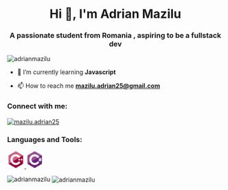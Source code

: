 <h1 align="center">Hi 👋, I'm Adrian Mazilu</h1>
<h3 align="center">A passionate student from Romania , aspiring to be a fullstack dev</h3>

<p align="left"> <img src="https://komarev.com/ghpvc/?username=adrianmazilu&label=Profile%20views&color=0e75b6&style=flat" alt="adrianmazilu" /> </p>

- 🌱 I’m currently learning **Javascript**

- 📫 How to reach me **mazilu.adrian25@gmail.com**

<h3 align="left">Connect with me:</h3>
<p align="left">
<a href="https://instagram.com/mazilu.adrian25" target="blank"><img align="center" src="https://raw.githubusercontent.com/rahuldkjain/github-profile-readme-generator/master/src/images/icons/Social/instagram.svg" alt="mazilu.adrian25" height="30" width="40" /></a>
</p>

<h3 align="left">Languages and Tools:</h3>
<p align="left"> <a href="https://www.w3schools.com/cpp/" target="_blank" rel="noreferrer"> <img src="https://raw.githubusercontent.com/devicons/devicon/master/icons/cplusplus/cplusplus-original.svg" alt="cplusplus" width="40" height="40"/> </a> <a href="https://www.w3schools.com/cs/" target="_blank" rel="noreferrer"> <img src="https://raw.githubusercontent.com/devicons/devicon/master/icons/csharp/csharp-original.svg" alt="csharp" width="40" height="40"/> </a> </p>

<p><img align="left" src="https://github-readme-stats.vercel.app/api/top-langs?username=adrianmazilu&show_icons=true&locale=en&layout=compact" alt="adrianmazilu" /></p>

<p>&nbsp;<img align="center" src="https://github-readme-stats.vercel.app/api?username=adrianmazilu&show_icons=true&locale=en" alt="adrianmazilu" /></p>
